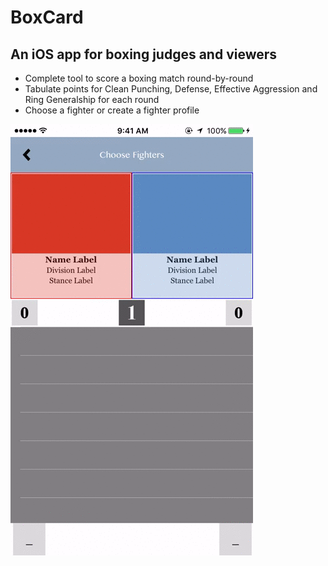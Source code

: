 # BoxCard

## An iOS app for boxing judges and viewers

* Complete tool to score a boxing match round-by-round
* Tabulate points for Clean Punching, Defense, Effective Aggression and Ring Generalship for each round
* Choose a fighter or create a fighter profile

<img src="BoxCard1.gif" alt="BoxCardGif">
